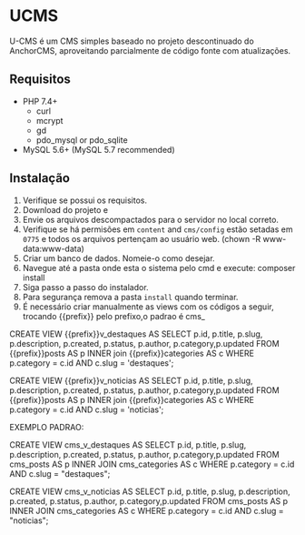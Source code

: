 # UCMS

U-CMS é um CMS simples baseado no projeto descontinuado do AnchorCMS, aproveitando parcialmente de código fonte com atualizações.

## Requisitos

- PHP 7.4+
    - curl
    - mcrypt
    - gd
    - pdo\_mysql or pdo\_sqlite
- MySQL 5.6+ (MySQL 5.7 recommended)

## Instalação

1. Verifique se possui os requisitos.
2. Download do projeto e 
3. Envie os arquivos descompactados para o servidor no local correto.
4. Verifique se há permisões em  `content` and `cms/config` estão setadas em `0775` e todos os arquivos pertençam ao usuário web. (chown -R www-data:www-data)
5. Criar um banco de dados. Nomeie-o como desejar.
6. Navegue até a pasta onde esta o sistema pelo cmd e execute: composer install
7. Siga passo a passo do instalador.
8. Para segurança remova a pasta `install` quando terminar.
9. É necessário criar manualmente as views com os códigos a seguir, trocando {{prefix}} pelo prefixo,o padrao é cms_

CREATE VIEW {{prefix}}v_destaques AS SELECT p.id, p.title, p.slug, p.description, p.created, p.status, p.author, p.category,p.updated FROM {{prefix}}posts AS p INNER join {{prefix}}categories AS c WHERE p.category = c.id AND c.slug = 'destaques';

CREATE VIEW {{prefix}}v_noticias AS SELECT p.id, p.title, p.slug, p.description, p.created, p.status, p.author, p.category,p.updated FROM {{prefix}}posts AS p INNER join {{prefix}}categories AS c WHERE p.category = c.id AND c.slug = 'noticias';

EXEMPLO PADRAO:

CREATE VIEW cms_v_destaques AS SELECT p.id, p.title, p.slug, p.description, p.created, p.status, p.author, p.category,p.updated
FROM cms_posts AS p INNER JOIN cms_categories AS c WHERE p.category = c.id AND c.slug = "destaques";

CREATE VIEW cms_v_noticias AS SELECT p.id, p.title, p.slug, p.description, p.created, p.status, p.author, p.category,p.updated 
FROM cms_posts AS p INNER JOIN cms_categories AS c WHERE p.category = c.id AND c.slug = "noticias";
